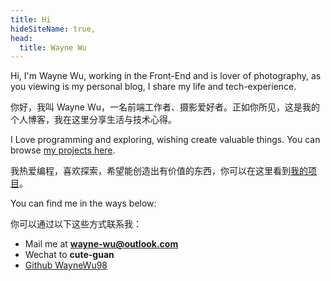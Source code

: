 ```yaml
---
title: Hi
hideSiteName: true,
head:
  title: Wayne Wu
---
```


Hi, I'm Wayne Wu, working in the Front-End and is lover of photography, as you viewing is my personal blog, I share my life and tech-experience.

你好，我叫 Wayne Wu，一名前端工作者、摄影爱好者。正如你所见，这是我的个人博客，我在这里分享生活与技术心得。

I Love programming and exploring, wishing create valuable things. You can browse [my projects here](/projects).

我热爱编程，喜欢探索，希望能创造出有价值的东西，你可以在这里看到[我的项目](/projects)。

You can find me in the ways below:

你可以通过以下这些方式联系我：

 - Mail me at **wayne-wu@outlook.com**
 - Wechat to **cute-guan**
 - [Github WayneWu98 ](https://github.com/WayneWu98)